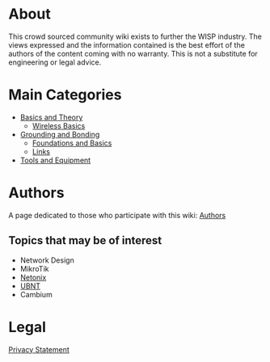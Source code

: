 <!-- TITLE: Home -->
<!-- SUBTITLE: Enjoy this crowdsourced WISP resource! -->
# About
This crowd sourced community wiki exists to further the WISP industry.  The views expressed and the information contained is the best effort of the authors of the content coming with no warranty.  This is not a substitute for engineering or legal advice.

# Main Categories 
* [Basics and Theory](/basics)
  * [Wireless Basics](/basics/wireless)
* [Grounding and Bonding](/groundingandbonding)
  * [Foundations and Basics](/groundingandbonding/foundationsandbasics)
  * [Links](/groundingandbonding/links)
* [Tools and Equipment](/toolsandequipment)

# Authors
A page dedicated to those who participate with this wiki:  [Authors](http://wiki.wisp.live/authors)

## Topics that may be of interest
* Network Design
* MikroTik
* [Netonix](/toolsandequipment/Netonix)
* [UBNT](/toolsandequipment/UBNT)
* Cambium

# Legal
[Privacy Statement](/privacy)